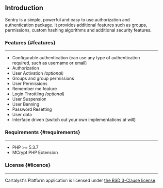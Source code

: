 ## Introduction

Sentry is a simple, powerful and easy to use authorization and authentication package. It provides additional features such as groups, permissions, custom hashing algorithms and additional security features.

### Features {#features}

---

- Configurable authentication (can use any type of authentication required, such as username or email)
- Authorization
- User Activation *(optional)*
- Groups and group permissions
- User Permissions
- Remember me feature
- Login Throttling *(optional)*
- User Suspension
- User Banning
- Password Resetting
- User data
- Interface driven (switch out your own implementations at will)

### Requirements {#requirements}

---

- PHP >= 5.3.7
- MCrypt PHP Extension

### License {#licence}

---

Cartalyst's Platform application is licensed under [the BSD 3-Clause license]({url}/overview/license).
